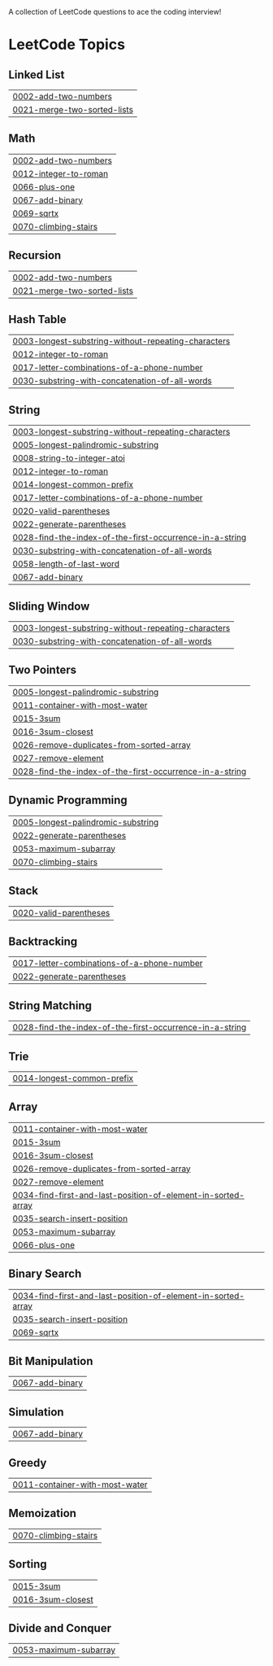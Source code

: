 A collection of LeetCode questions to ace the coding interview! 
<!---LeetCode Topics Start-->
# LeetCode Topics
## Linked List
|  |
| ------- |
| [0002-add-two-numbers](https://github.com/pokhrel-richa/LeetCode/tree/master/0002-add-two-numbers) |
| [0021-merge-two-sorted-lists](https://github.com/pokhrel-richa/LeetCode/tree/master/0021-merge-two-sorted-lists) |
## Math
|  |
| ------- |
| [0002-add-two-numbers](https://github.com/pokhrel-richa/LeetCode/tree/master/0002-add-two-numbers) |
| [0012-integer-to-roman](https://github.com/pokhrel-richa/LeetCode/tree/master/0012-integer-to-roman) |
| [0066-plus-one](https://github.com/pokhrel-richa/LeetCode/tree/master/0066-plus-one) |
| [0067-add-binary](https://github.com/pokhrel-richa/LeetCode/tree/master/0067-add-binary) |
| [0069-sqrtx](https://github.com/pokhrel-richa/LeetCode/tree/master/0069-sqrtx) |
| [0070-climbing-stairs](https://github.com/pokhrel-richa/LeetCode/tree/master/0070-climbing-stairs) |
## Recursion
|  |
| ------- |
| [0002-add-two-numbers](https://github.com/pokhrel-richa/LeetCode/tree/master/0002-add-two-numbers) |
| [0021-merge-two-sorted-lists](https://github.com/pokhrel-richa/LeetCode/tree/master/0021-merge-two-sorted-lists) |
## Hash Table
|  |
| ------- |
| [0003-longest-substring-without-repeating-characters](https://github.com/pokhrel-richa/LeetCode/tree/master/0003-longest-substring-without-repeating-characters) |
| [0012-integer-to-roman](https://github.com/pokhrel-richa/LeetCode/tree/master/0012-integer-to-roman) |
| [0017-letter-combinations-of-a-phone-number](https://github.com/pokhrel-richa/LeetCode/tree/master/0017-letter-combinations-of-a-phone-number) |
| [0030-substring-with-concatenation-of-all-words](https://github.com/pokhrel-richa/LeetCode/tree/master/0030-substring-with-concatenation-of-all-words) |
## String
|  |
| ------- |
| [0003-longest-substring-without-repeating-characters](https://github.com/pokhrel-richa/LeetCode/tree/master/0003-longest-substring-without-repeating-characters) |
| [0005-longest-palindromic-substring](https://github.com/pokhrel-richa/LeetCode/tree/master/0005-longest-palindromic-substring) |
| [0008-string-to-integer-atoi](https://github.com/pokhrel-richa/LeetCode/tree/master/0008-string-to-integer-atoi) |
| [0012-integer-to-roman](https://github.com/pokhrel-richa/LeetCode/tree/master/0012-integer-to-roman) |
| [0014-longest-common-prefix](https://github.com/pokhrel-richa/LeetCode/tree/master/0014-longest-common-prefix) |
| [0017-letter-combinations-of-a-phone-number](https://github.com/pokhrel-richa/LeetCode/tree/master/0017-letter-combinations-of-a-phone-number) |
| [0020-valid-parentheses](https://github.com/pokhrel-richa/LeetCode/tree/master/0020-valid-parentheses) |
| [0022-generate-parentheses](https://github.com/pokhrel-richa/LeetCode/tree/master/0022-generate-parentheses) |
| [0028-find-the-index-of-the-first-occurrence-in-a-string](https://github.com/pokhrel-richa/LeetCode/tree/master/0028-find-the-index-of-the-first-occurrence-in-a-string) |
| [0030-substring-with-concatenation-of-all-words](https://github.com/pokhrel-richa/LeetCode/tree/master/0030-substring-with-concatenation-of-all-words) |
| [0058-length-of-last-word](https://github.com/pokhrel-richa/LeetCode/tree/master/0058-length-of-last-word) |
| [0067-add-binary](https://github.com/pokhrel-richa/LeetCode/tree/master/0067-add-binary) |
## Sliding Window
|  |
| ------- |
| [0003-longest-substring-without-repeating-characters](https://github.com/pokhrel-richa/LeetCode/tree/master/0003-longest-substring-without-repeating-characters) |
| [0030-substring-with-concatenation-of-all-words](https://github.com/pokhrel-richa/LeetCode/tree/master/0030-substring-with-concatenation-of-all-words) |
## Two Pointers
|  |
| ------- |
| [0005-longest-palindromic-substring](https://github.com/pokhrel-richa/LeetCode/tree/master/0005-longest-palindromic-substring) |
| [0011-container-with-most-water](https://github.com/pokhrel-richa/LeetCode/tree/master/0011-container-with-most-water) |
| [0015-3sum](https://github.com/pokhrel-richa/LeetCode/tree/master/0015-3sum) |
| [0016-3sum-closest](https://github.com/pokhrel-richa/LeetCode/tree/master/0016-3sum-closest) |
| [0026-remove-duplicates-from-sorted-array](https://github.com/pokhrel-richa/LeetCode/tree/master/0026-remove-duplicates-from-sorted-array) |
| [0027-remove-element](https://github.com/pokhrel-richa/LeetCode/tree/master/0027-remove-element) |
| [0028-find-the-index-of-the-first-occurrence-in-a-string](https://github.com/pokhrel-richa/LeetCode/tree/master/0028-find-the-index-of-the-first-occurrence-in-a-string) |
## Dynamic Programming
|  |
| ------- |
| [0005-longest-palindromic-substring](https://github.com/pokhrel-richa/LeetCode/tree/master/0005-longest-palindromic-substring) |
| [0022-generate-parentheses](https://github.com/pokhrel-richa/LeetCode/tree/master/0022-generate-parentheses) |
| [0053-maximum-subarray](https://github.com/pokhrel-richa/LeetCode/tree/master/0053-maximum-subarray) |
| [0070-climbing-stairs](https://github.com/pokhrel-richa/LeetCode/tree/master/0070-climbing-stairs) |
## Stack
|  |
| ------- |
| [0020-valid-parentheses](https://github.com/pokhrel-richa/LeetCode/tree/master/0020-valid-parentheses) |
## Backtracking
|  |
| ------- |
| [0017-letter-combinations-of-a-phone-number](https://github.com/pokhrel-richa/LeetCode/tree/master/0017-letter-combinations-of-a-phone-number) |
| [0022-generate-parentheses](https://github.com/pokhrel-richa/LeetCode/tree/master/0022-generate-parentheses) |
## String Matching
|  |
| ------- |
| [0028-find-the-index-of-the-first-occurrence-in-a-string](https://github.com/pokhrel-richa/LeetCode/tree/master/0028-find-the-index-of-the-first-occurrence-in-a-string) |
## Trie
|  |
| ------- |
| [0014-longest-common-prefix](https://github.com/pokhrel-richa/LeetCode/tree/master/0014-longest-common-prefix) |
## Array
|  |
| ------- |
| [0011-container-with-most-water](https://github.com/pokhrel-richa/LeetCode/tree/master/0011-container-with-most-water) |
| [0015-3sum](https://github.com/pokhrel-richa/LeetCode/tree/master/0015-3sum) |
| [0016-3sum-closest](https://github.com/pokhrel-richa/LeetCode/tree/master/0016-3sum-closest) |
| [0026-remove-duplicates-from-sorted-array](https://github.com/pokhrel-richa/LeetCode/tree/master/0026-remove-duplicates-from-sorted-array) |
| [0027-remove-element](https://github.com/pokhrel-richa/LeetCode/tree/master/0027-remove-element) |
| [0034-find-first-and-last-position-of-element-in-sorted-array](https://github.com/pokhrel-richa/LeetCode/tree/master/0034-find-first-and-last-position-of-element-in-sorted-array) |
| [0035-search-insert-position](https://github.com/pokhrel-richa/LeetCode/tree/master/0035-search-insert-position) |
| [0053-maximum-subarray](https://github.com/pokhrel-richa/LeetCode/tree/master/0053-maximum-subarray) |
| [0066-plus-one](https://github.com/pokhrel-richa/LeetCode/tree/master/0066-plus-one) |
## Binary Search
|  |
| ------- |
| [0034-find-first-and-last-position-of-element-in-sorted-array](https://github.com/pokhrel-richa/LeetCode/tree/master/0034-find-first-and-last-position-of-element-in-sorted-array) |
| [0035-search-insert-position](https://github.com/pokhrel-richa/LeetCode/tree/master/0035-search-insert-position) |
| [0069-sqrtx](https://github.com/pokhrel-richa/LeetCode/tree/master/0069-sqrtx) |
## Bit Manipulation
|  |
| ------- |
| [0067-add-binary](https://github.com/pokhrel-richa/LeetCode/tree/master/0067-add-binary) |
## Simulation
|  |
| ------- |
| [0067-add-binary](https://github.com/pokhrel-richa/LeetCode/tree/master/0067-add-binary) |
## Greedy
|  |
| ------- |
| [0011-container-with-most-water](https://github.com/pokhrel-richa/LeetCode/tree/master/0011-container-with-most-water) |
## Memoization
|  |
| ------- |
| [0070-climbing-stairs](https://github.com/pokhrel-richa/LeetCode/tree/master/0070-climbing-stairs) |
## Sorting
|  |
| ------- |
| [0015-3sum](https://github.com/pokhrel-richa/LeetCode/tree/master/0015-3sum) |
| [0016-3sum-closest](https://github.com/pokhrel-richa/LeetCode/tree/master/0016-3sum-closest) |
## Divide and Conquer
|  |
| ------- |
| [0053-maximum-subarray](https://github.com/pokhrel-richa/LeetCode/tree/master/0053-maximum-subarray) |
<!---LeetCode Topics End-->
